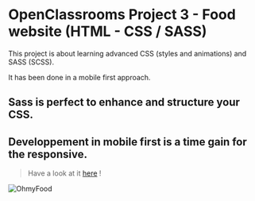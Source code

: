 # OpenClassrooms Project 3 - Food website (HTML - CSS / SASS)

This project is about learning advanced CSS (styles and animations) and SASS (SCSS).

It has been done in a mobile first approach.

## Sass is perfect to enhance and structure your CSS.
## Developpement in mobile first is a time gain for the responsive.


> Have a look at it [here](https://oh-my-food-nu.vercel.app/) !

![OhmyFood](https://user-images.githubusercontent.com/101552588/205648390-2b6c983d-57bc-4887-b4a0-78c871360a0f.png)
